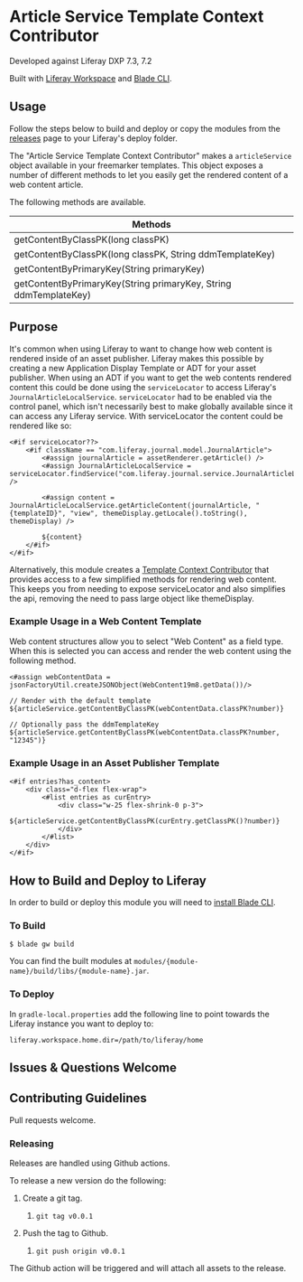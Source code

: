 # Article Service Template Context Contributor

Developed against Liferay DXP 7.3, 7.2

Built with [Liferay Workspace](https://help.liferay.com/hc/en-us/articles/360029147471-Liferay-Workspace) and [Blade CLI](https://help.liferay.com/hc/en-us/articles/360029147071-Blade-CLI).

## Usage

Follow the steps below to build and deploy or copy the modules from the [releases](../../releases/latest) page to your Liferay's deploy folder.

The "Article Service Template Context Contributor" makes a `articleService` object available in your freemarker templates. This object exposes a number of different methods to let you easily get the rendered content of a web content article.

The following methods are available.

| Methods                                                           |
| ----------------------------------------------------------------- |
| getContentByClassPK(long classPK)                                 |
| getContentByClassPK(long classPK, String ddmTemplateKey)          |
| getContentByPrimaryKey(String primaryKey)                         |
| getContentByPrimaryKey(String primaryKey, String ddmTemplateKey)  |

## Purpose

It's common when using Liferay to want to change how web content is rendered inside of an asset publisher. Liferay makes this possible by creating a new Application Display Template or ADT for your asset publisher. When using an ADT if you want to get the web contents rendered content this could be done using the `serviceLocator` to access Liferay's `JournalArticleLocalService`. `serviceLocator` had to be enabled via the control panel, which isn't necessarily best to make globally available since it can access any Liferay service. With serviceLocator the content could be rendered like so:

```
<#if serviceLocator??>
	<#if className == "com.liferay.journal.model.JournalArticle">
		<#assign journalArticle = assetRenderer.getArticle() />
		<#assign JournalArticleLocalService = serviceLocator.findService("com.liferay.journal.service.JournalArticleLocalService") />

		<#assign content = JournalArticleLocalService.getArticleContent(journalArticle, "{templateID}", "view", themeDisplay.getLocale().toString(), themeDisplay) />

		${content}
	</#if>
</#if>
```

Alternatively, this module creates a [Template Context Contributor](https://help.liferay.com/hc/en-us/articles/360029006112-Template-Context-Contributor) that provides access to a few simplified methods for rendering web content. This keeps you from needing to expose serviceLocator and also simplifies the api, removing the need to pass large object like themeDisplay.

### Example Usage in a Web Content Template

Web content structures allow you to select "Web Content" as a field type. When this is selected you can access and render the web content using the following method.

```
<#assign webContentData = jsonFactoryUtil.createJSONObject(WebContent19m8.getData())/>

// Render with the default template
${articleService.getContentByClassPK(webContentData.classPK?number)}

// Optionally pass the ddmTemplateKey
${articleService.getContentByClassPK(webContentData.classPK?number, "12345")}
```

### Example Usage in an Asset Publisher Template

```
<#if entries?has_content>
    <div class="d-flex flex-wrap">
    	<#list entries as curEntry>
    	    <div class="w-25 flex-shrink-0 p-3">
        		${articleService.getContentByClassPK(curEntry.getClassPK()?number)}
        	</div>
    	</#list>
    </div>
</#if>
```

## How to Build and Deploy to Liferay

In order to build or deploy this module you will need to [install Blade CLI](https://help.liferay.com/hc/en-us/articles/360028833852-Installing-Blade-CLI).

### To Build

`$ blade gw build`

You can find the built modules at `modules/{module-name}/build/libs/{module-name}.jar`.

### To Deploy

In `gradle-local.properties` add the following line to point towards the Liferay instance you want to deploy to:
```
liferay.workspace.home.dir=/path/to/liferay/home
```

## Issues & Questions Welcome

## Contributing Guidelines

Pull requests welcome.

### Releasing

Releases are handled using Github actions.

To release a new version do the following:

1. Create a git tag.

	1. `git tag v0.0.1`

1. Push the tag to Github.

	1. `git push origin v0.0.1`

The Github action will be triggered and will attach all assets to the release.